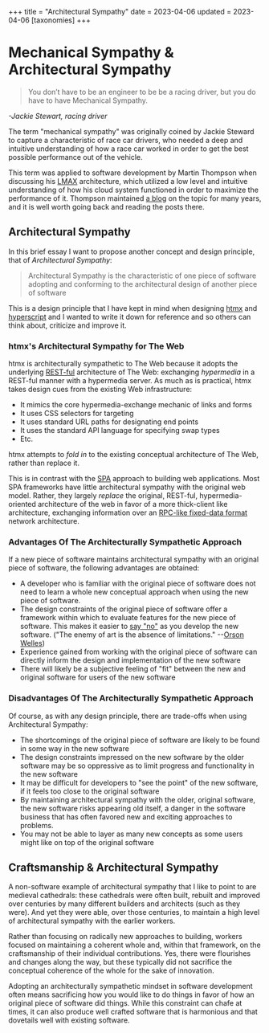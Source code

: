 +++
title = "Architectural Sympathy"
date = 2023-04-06
updated = 2023-04-06
[taxonomies]
+++


# Mechanical Sympathy & Architectural Sympathy

> You don’t have to be an engineer to be be a racing driver, but you do have to have Mechanical Sympathy.

_-Jackie Stewart, racing driver_

The term "mechanical sympathy" was originally coined by Jackie Steward to capture a characteristic
 of race car drivers, who needed a deep and intuitive understanding of how a race car worked in order
to get the best possible performance out of the vehicle.

This term was applied to software development by Martin Thompson when discussing his [LMAX](https://martinfowler.com/articles/lmax.html)
architecture, which utilized a low level and intuitive understanding of how his cloud system functioned
in order to maximize the performance of it.  Thompson maintained [a blog](https://mechanical-sympathy.blogspot.com/)
on the topic for many years, and it is well worth going back and reading the posts there.

## Architectural Sympathy

In this brief essay I want to propose another concept and design principle, that of _Architectural Sympathy_:

> Architectural Sympathy is the characteristic of one piece of software adopting and conforming to the architectural
> design of another piece of software 

This is a design principle that I have kept in mind when designing [htmx](https://htmx.org) and 
[hyperscript](https://hyperscript.org) and I wanted to write it down for reference and so others can think about,
criticize and improve it.

### htmx's Architectural Sympathy for The Web

htmx is architecturally sympathetic to The Web because it adopts the underlying [REST-ful](/essays/hateoas) architecture 
of The Web: exchanging _hypermedia_ in a REST-ful manner with a hypermedia server.  As much as is practical, htmx takes
design cues from the existing Web infrastructure:

* It mimics the core hypermedia-exchange mechanic of links and forms
* It uses CSS selectors for targeting
* It uses standard URL paths for designating end points
* It uses the standard API language for specifying swap types
* Etc.

htmx attempts to _fold in_ to the existing conceptual architecture of The Web, rather than replace it.

This is in contrast with the [SPA](https://developer.mozilla.org/en-US/docs/Glossary/SPA) approach to building web 
applications.  Most SPA frameworks have little architectural sympathy with the original web model.  Rather, they largely 
_replace_ the original, REST-ful, hypermedia-oriented architecture of the web in favor of a more thick-client like 
architecture, exchanging information over an
[RPC-like fixed-data format](/essays/how-did-rest-come-to-mean-the-opposite-of-rest/) network architecture.

### Advantages Of The Architecturally Sympathetic Approach

If a new piece of software maintains architectural sympathy with an original piece of software, the following advantages
are obtained:

* A developer who is familiar with the original piece of software does not need to learn a whole new conceptual approach
  when using the new piece of software. 
* The design constraints of the original piece of software offer a framework within which to evaluate features for the
  new piece of software.  This makes it easier to [say "no"](https://grugbrain.dev/#grug-on-saying-no) as you develop the
  new software. ("The enemy of art is the absence of limitations." --[Orson Welles](https://quoteinvestigator.com/2014/05/24/art-limit/))
* Experience gained from working with the original piece of software can directly inform the design and implementation of
  the new software
* There will likely be a subjective feeling of "fit" between the new and original software for users of the new software

### Disadvantages Of The Architecturally Sympathetic Approach

Of course, as with any design principle, there are trade-offs when using Architectural Sympathy:

* The shortcomings of the original piece of software are likely to be found in some way in the new software
* The design constraints impressed on the new software by the older software may be so oppressive as to limit progress
  and functionality in the new software
* It may be difficult for developers to "see the point" of the new software, if it feels too close to the original software
* By maintaining architectural sympathy with the older, original software, the new software risks appearing old itself,
  a danger in the software business that has often favored new and exciting approaches to problems.
* You may not be able to layer as many new concepts as some users might like on top of the original software

## Craftsmanship & Architectural Sympathy

A non-software example of architectural sympathy that I like to point to are medieval cathedrals: these cathedrals were
often built, rebuilt and improved over centuries by many different builders and architects (such as they were).  And yet 
they were able, over those centuries, to maintain a high level of architectural sympathy with the earlier workers.

Rather than focusing on radically new approaches to building, workers focused on maintaining a coherent whole and, within
that framework, on the craftsmanship of their individual contributions.  Yes, there were flourishes and changes along the
way, but these typically did not sacrifice the conceptual coherence of the whole for the sake of innovation.

Adopting an architecturally sympathetic mindset in software development often means sacrificing how you would like to
do things in favor of how an original piece of software did things.  While this constraint can chafe at times, it can
also produce well crafted software that is harmonious and that dovetails well with existing software.